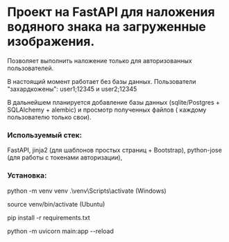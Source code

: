 # Проект на FastAPI для наложения водяного знака на загруженные изображения.
Позволяет выполнить наложение только для авторизованных пользователей.

В настоящий момент работает без базы данных.
Пользователи "захардкожены": user1;12345 и user2;12345

В дальнейшем планируется добавление базы данных (sqlite/Postgres + SQLAlchemy + alembic) и просмотр полученных файлов (
каждому пользователю только свои).

### Используемый стек:
FastAPI,
jinja2 (для шаблонов простых страниц + Bootstrap),
python-jose (для работы с токенами авторизации),

### Установка:
python -m venv venv
.\venv\Scripts\activate  (Windows)

source venv/bin/activate  (Ubuntu)

pip install -r requirements.txt

python -m uvicorn main:app --reload